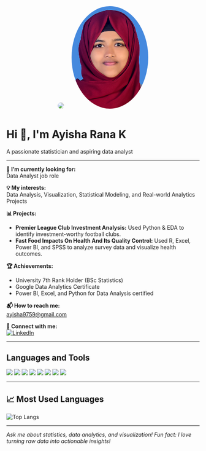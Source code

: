 <p align="center">
  <img src="https://avatars.githubusercontent.com/u/159593065?v=4" width="200" style="border-radius: 50%; margin: 8px;" />
  <img src="rana.JPG" width="200" style="border-radius: 50%; margin: 8px;" />
</p>

# Hi 👋, I'm Ayisha Rana K

A passionate statistician and aspiring data analyst

---

**🌱 I’m currently looking for:**  
Data Analyst job role

**💡 My interests:**  
Data Analysis, Visualization, Statistical Modeling, and Real-world Analytics Projects

**📊 Projects:**  
- **Premier League Club Investment Analysis:** Used Python & EDA to identify investment-worthy football clubs.  
- **Fast Food Impacts On Health And Its Quality Control:** Used R, Excel, Power BI, and SPSS to analyze survey data and visualize health outcomes.

**🏆 Achievements:**  
- University 7th Rank Holder (BSc Statistics)
- Google Data Analytics Certificate
- Power BI, Excel, and Python for Data Analysis certified

**📬 How to reach me:**  
ayisha9759@gmail.com

**🔗 Connect with me:**  
[![LinkedIn](https://img.shields.io/badge/LinkedIn-blue?logo=linkedin&logoColor=white)](https://www.linkedin.com/in/ayisha9759)

---

## Languages and Tools

<img src="https://img.shields.io/badge/-Excel-217346?logo=microsoft-excel&logoColor=white" />
<img src="https://img.shields.io/badge/-SQL-4479A1?logo=sqlite&logoColor=white" />
<img src="https://img.shields.io/badge/-Python-3776AB?logo=python&logoColor=white" />
<img src="https://img.shields.io/badge/-R-276DC3?logo=r&logoColor=white" />
<img src="https://img.shields.io/badge/-Power%20BI-F2C811?logo=powerbi&logoColor=black" />
<img src="https://img.shields.io/badge/-Tableau-E97627?logo=tableau&logoColor=white" />
<img src="https://img.shields.io/badge/-SPSS-005EB8?logo=ibm&logoColor=white" />
<img src="https://img.shields.io/badge/-Jupyter-F37626?logo=jupyter&logoColor=white" />

---

## 📈 Most Used Languages

![Top Langs](https://github-readme-stats.vercel.app/api/top-langs/?username=AyishaRana&layout=compact&theme=default&hide_border=true)

---

*Ask me about statistics, data analytics, and visualization! Fun fact: I love turning raw data into actionable insights!*
